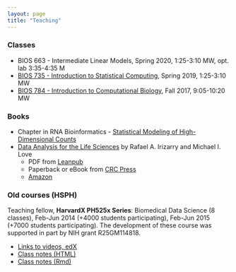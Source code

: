 ```yaml
---
layout: page
title: "Teaching"
---
```


### Classes

* BIOS 663 - Intermediate Linear Models,
  Spring 2020, 1:25-3:10 MW, opt. lab 3:35-4:35 M
* [BIOS 735 - Introduction to Statistical Computing](http://biodatascience.github.io/statcomp),
  Spring 2019, 1:25-3:10 MW
* [BIOS 784 - Introduction to Computational Biology](http://biodatascience.github.io/compbio),
  Fall 2017, 9:05-10:20 MW

### Books

* Chapter in RNA Bioinformatics - [Statistical Modeling of High-Dimensional Counts](counts-model)
* [Data Analysis for the Life Sciences](https://leanpub.com/dataanalysisforthelifesciences/) by Rafael A. Irizarry and Michael I. Love
    - PDF from [Leanpub](https://leanpub.com/dataanalysisforthelifesciences/)
    - Paperback or eBook from [CRC Press](https://www.crcpress.com/Data-Analysis-for-the-Life-Sciences-with-R/Irizarry-Love/p/book/9781498775670)
    - [Amazon](https://www.amazon.com/Data-Analysis-Life-Sciences-R/dp/1498775675)

### Old courses (HSPH)

Teaching fellow, **HarvardX PH525x Series**: Biomedical Data Science
(8 classes), Feb-Jun 2014 (+4000 students participating), Feb-Jun 2015 (+7000 students
participating). The development of these course was supported in part by NIH grant R25GM114818.

* [Links to videos, edX](http://rafalab.github.io/pages/harvardx.html)
* [Class notes (HTML)](http://genomicsclass.github.io/book/)
* [Class notes (Rmd)](https://github.com/genomicsclass/labs)

